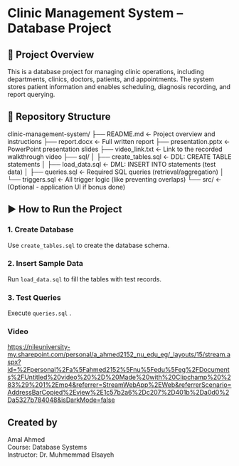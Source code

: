 # Clinic Management System – Database Project

## 📌 Project Overview
This is a database project for managing clinic operations, including departments, clinics, doctors, patients, and appointments. The system stores patient information and enables scheduling, diagnosis recording, and report querying.

## 📁 Repository Structure
clinic-management-system/
├── README.md                   ← Project overview and instructions
├── report.docx                 ← Full written report 
├── presentation.pptx           ← PowerPoint presentation slides
├── video_link.txt              ← Link to the recorded walkthrough video
├── sql/
│   ├── create_tables.sql       ← DDL: CREATE TABLE statements
│   ├── load_data.sql           ← DML: INSERT INTO statements (test data)
│   ├── queries.sql             ← Required SQL queries (retrieval/aggregation)
│   └── triggers.sql            ← All trigger logic (like preventing overlaps)
└── src/                        ← (Optional - application UI if bonus done)
      

## ▶️ How to Run the Project

### 1. Create Database
Use `create_tables.sql` to create the database schema.

### 2. Insert Sample Data
Run `load_data.sql` to fill the tables with test records.

### 3. Test Queries
Execute `queries.sql` .

### Video
https://nileuniversity-my.sharepoint.com/personal/a_ahmed2152_nu_edu_eg/_layouts/15/stream.aspx?id=%2Fpersonal%2Fa%5Fahmed2152%5Fnu%5Fedu%5Feg%2FDocuments%2FUntitled%20video%20%2D%20Made%20with%20Clipchamp%20%283%29%201%2Emp4&referrer=StreamWebApp%2EWeb&referrerScenario=AddressBarCopied%2Eview%2E1c57b2a6%2Dc207%2D401b%2Da0d0%2Da5327b784048&isDarkMode=false

## Created by
Amal Ahmed  
Course: Database Systems  
Instructor: Dr. Muhmemmad Elsayeh



